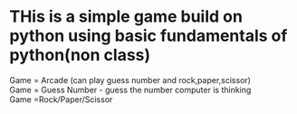# THis is a simple game build on python using basic fundamentals of python(non class)
Game = Arcade (can play guess number and rock,paper,scissor)
<br>
Game = Guess Number - guess the number computer is thinking
<br>
Game =Rock/Paper/Scissor